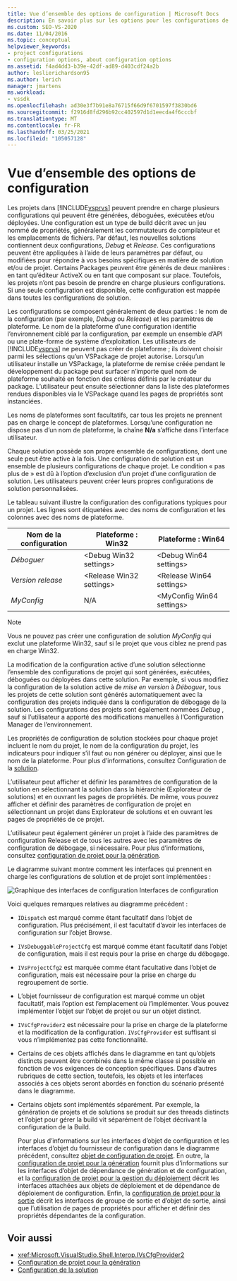 ```yaml
---
title: Vue d’ensemble des options de configuration | Microsoft Docs
description: En savoir plus sur les options pour les configurations de projet dans Visual Studio. Une configuration est un type de build décrit avec un jeu nommé de propriétés et d’emplacements de fichiers.
ms.custom: SEO-VS-2020
ms.date: 11/04/2016
ms.topic: conceptual
helpviewer_keywords:
- project configurations
- configuration options, about configuration options
ms.assetid: f4ad4dd3-b39e-42df-ad89-d403cdf24a2b
author: leslierichardson95
ms.author: lerich
manager: jmartens
ms.workload:
- vssdk
ms.openlocfilehash: ad30e3f7b91e8a76715f66d9f6701597f3830bd6
ms.sourcegitcommit: f2916d8fd296b92cc402597d1d1eecda4f6cccbf
ms.translationtype: MT
ms.contentlocale: fr-FR
ms.lasthandoff: 03/25/2021
ms.locfileid: "105057128"
---
```

# <a name="configuration-options-overview"></a>Vue d’ensemble des options de configuration
Les projets dans [!INCLUDE[vsprvs](../../code-quality/includes/vsprvs_md.md)] peuvent prendre en charge plusieurs configurations qui peuvent être générées, déboguées, exécutées et/ou déployées. Une configuration est un type de build décrit avec un jeu nommé de propriétés, généralement les commutateurs de compilateur et les emplacements de fichiers. Par défaut, les nouvelles solutions contiennent deux configurations, *Debug* et *Release*. Ces configurations peuvent être appliquées à l’aide de leurs paramètres par défaut, ou modifiées pour répondre à vos besoins spécifiques en matière de solution et/ou de projet. Certains Packages peuvent être générés de deux manières : en tant qu’éditeur ActiveX ou en tant que composant sur place. Toutefois, les projets n’ont pas besoin de prendre en charge plusieurs configurations. Si une seule configuration est disponible, cette configuration est mappée dans toutes les configurations de solution.

 Les configurations se composent généralement de deux parties : le nom de la configuration (par exemple, *Debug* ou *Release*) et les paramètres de plateforme. Le nom de la plateforme d’une configuration identifie l’environnement ciblé par la configuration, par exemple un ensemble d’API ou une plate-forme de système d’exploitation. Les utilisateurs de [!INCLUDE[vsprvs](../../code-quality/includes/vsprvs_md.md)] ne peuvent pas créer de plateforme ; ils doivent choisir parmi les sélections qu’un VSPackage de projet autorise. Lorsqu’un utilisateur installe un VSPackage, la plateforme de remise créée pendant le développement du package peut surfacer n’importe quel nom de plateforme souhaité en fonction des critères définis par le créateur du package. L’utilisateur peut ensuite sélectionner dans la liste des plateformes rendues disponibles via le VSPackage quand les pages de propriétés sont instanciées.

 Les noms de plateformes sont facultatifs, car tous les projets ne prennent pas en charge le concept de plateformes. Lorsqu’une configuration ne dispose pas d’un nom de plateforme, la chaîne **N/a** s’affiche dans l’interface utilisateur.

 Chaque solution possède son propre ensemble de configurations, dont une seule peut être active à la fois. Une configuration de solution est un ensemble de plusieurs configurations de chaque projet. Le condition « pas plus de » est dû à l’option d’exclusion d’un projet d’une configuration de solution. Les utilisateurs peuvent créer leurs propres configurations de solution personnalisées.

 Le tableau suivant illustre la configuration des configurations typiques pour un projet. Les lignes sont étiquetées avec des noms de configuration et les colonnes avec des noms de plateforme.

|Nom de la configuration|Plateforme : Win32|Plateforme : Win64|
|------------------------|----------------------|----------------------|
|*Déboguer*|\<Debug Win32 settings>|\<Debug Win64 settings>|
|*Version release*|\<Release Win32 settings>|\<Release Win64 settings>|
|*MyConfig*|N/A|\<MyConfig Win64 settings>|

> [!NOTE]
> Vous ne pouvez pas créer une configuration de solution *MyConfig* qui exclut une plateforme Win32, sauf si le projet que vous ciblez ne prend pas en charge Win32.

 La modification de la configuration active d’une solution sélectionne l’ensemble des configurations de projet qui sont générées, exécutées, déboguées ou déployées dans cette solution. Par exemple, si vous modifiez la configuration de la solution active de *mise en version* à *Déboguer*, tous les projets de cette solution sont générés automatiquement avec la configuration des projets indiquée dans la configuration de débogage de la solution. Les configurations des projets sont également nommées *Debug* , sauf si l’utilisateur a apporté des modifications manuelles à l’Configuration Manager de l’environnement.

 Les propriétés de configuration de solution stockées pour chaque projet incluent le nom du projet, le nom de la configuration du projet, les indicateurs pour indiquer s’il faut ou non générer ou déployer, ainsi que le nom de la plateforme. Pour plus d’informations, consultez Configuration de la [solution](../../extensibility/internals/solution-configuration.md).

 L’utilisateur peut afficher et définir les paramètres de configuration de la solution en sélectionnant la solution dans la hiérarchie (Explorateur de solutions) et en ouvrant les pages de propriétés. De même, vous pouvez afficher et définir des paramètres de configuration de projet en sélectionnant un projet dans Explorateur de solutions et en ouvrant les pages de propriétés de ce projet.

 L’utilisateur peut également générer un projet à l’aide des paramètres de configuration Release et de tous les autres avec les paramètres de configuration de débogage, si nécessaire. Pour plus d’informations, consultez [configuration de projet pour la génération](../../extensibility/internals/project-configuration-for-building.md).

 Le diagramme suivant montre comment les interfaces qui prennent en charge les configurations de solution et de projet sont implémentées :

 ![Graphique des interfaces de configuration](../../extensibility/internals/media/vsconfiginterfaces.gif "vsConfigInterfaces") Interfaces de configuration

 Voici quelques remarques relatives au diagramme précédent :

- `IDispatch` est marqué comme étant facultatif dans l’objet de configuration. Plus précisément, il est facultatif d’avoir les interfaces de configuration sur l’objet Browse.

- `IVsDebuggableProjectCfg` est marqué comme étant facultatif dans l’objet de configuration, mais il est requis pour la prise en charge du débogage.

- `IVsProjectCfg2` est marquée comme étant facultative dans l’objet de configuration, mais est nécessaire pour la prise en charge du regroupement de sortie.

- L’objet fournisseur de configuration est marqué comme un objet facultatif, mais l’option est l’emplacement où l’implémenter. Vous pouvez implémenter l’objet sur l’objet de projet ou sur un objet distinct.

- `IVsCfgProvider2` est nécessaire pour la prise en charge de la plateforme et la modification de la configuration. `IVsCfgProvider` est suffisant si vous n’implémentez pas cette fonctionnalité.

- Certains de ces objets affichés dans le diagramme en tant qu’objets distincts peuvent être combinés dans la même classe si possible en fonction de vos exigences de conception spécifiques. Dans d’autres rubriques de cette section, toutefois, les objets et les interfaces associés à ces objets seront abordés en fonction du scénario présenté dans le diagramme.

- Certains objets sont implémentés séparément. Par exemple, la génération de projets et de solutions se produit sur des threads distincts et l’objet pour gérer la build vit séparément de l’objet décrivant la configuration de la Build.

  Pour plus d’informations sur les interfaces d’objet de configuration et les interfaces d’objet du fournisseur de configuration dans le diagramme précédent, consultez [objet de configuration de projet](../../extensibility/internals/project-configuration-object.md). En outre, la [configuration de projet pour la génération](../../extensibility/internals/project-configuration-for-building.md) fournit plus d’informations sur les interfaces d’objet de dépendance de génération et de configuration, et la [configuration de projet pour la gestion du déploiement](../../extensibility/internals/project-configuration-for-managing-deployment.md) décrit les interfaces attachées aux objets de déploiement et de dépendance de déploiement de configuration. Enfin, la [configuration de projet pour la sortie](../../extensibility/internals/project-configuration-for-output.md) décrit les interfaces de groupe de sortie et d’objet de sortie, ainsi que l’utilisation de pages de propriétés pour afficher et définir des propriétés dépendantes de la configuration.

## <a name="see-also"></a>Voir aussi
- <xref:Microsoft.VisualStudio.Shell.Interop.IVsCfgProvider2>
- [Configuration de projet pour la génération](../../extensibility/internals/project-configuration-for-building.md)
- [Configuration de la solution](../../extensibility/internals/solution-configuration.md)
